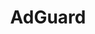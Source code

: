 ---
title: AdGuard
descripton: "Tutorials on the topic of AdGuard"
menu:
  sidebar:
    name: AdGuard
    identifier: adguard
    parent: privacy
    weight: 200
tags: ["adguard", "linux", "video", "privacy"]
categories: ["Tutorials", "Video", "Privacy"]
---